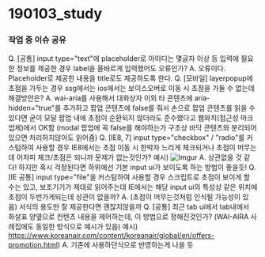 # 190103_study

###  작업 중 이슈 공유

Q. [공통] input type="text"에 placeholder로 아이디는 몇글자 이상 등 입력에 필요한 정보를 제공한 경우 label을 올바르게 입력했어도 오류인가? 
A. 오류이다. Placeholder로 제공한 내용을 title로도 제공하도록 한다. 
Q. [모바일] layerpopup에 초점을 가두는 경우 ssg에서는 ios에서는 보이스오버로 이동 시 초점을 가둘 수 없는데 해결방안은? 
A. wai-aria를 사용해서 대화상자 이외 타 콘텐츠에 aria-hidden="true"를 추가하고 팝업 콘텐츠에 false를 줘서 손으로 팝업 콘텐츠를 읽을 수 있다면 굳이 모달 팝업 내에 초점이 순환되지 않더라도 준수했다고 웹와치(접근성 마크업체)에서 OK함 (modal 팝업에 꼭 false를 해야하는가 구조상 바닥 콘텐츠와 분리되어있으면 처리하지않아도 읽어줌)
Q. [IE8, 7] input type="checkbox" / "radio"를 커스텀하여 사용할 경우 IE8에서는 초점 이동 시 한박자 느리게 체크되거나 초점이 머무는데 어차피 체크/초점은 되니까 문제가 없는것인가?
예시) ![Imgur](https://imgur.com/a/MNgndc4)
A. 상관없을 것 같다! 하지만 혹시 걱정된다면 하위에선 기본 input ui가 보이도록 하는 방법이 좋을듯!
Q. [IE 공통] input type="file"을 커스텀하여 사용할 경우 스크립트로 초점이 보이게 할 수는 있고, 보조기기가 제대로 읽어주는데 IE에서는 해당 input ui의 특성상 같은 위치에 초점이 두번가게되는데 상관이 없을까?
A. (초점이 머무는것처럼 인식될 가능성이 있음) 서식의 용도만 잘 제공한다면 괜찮지않을까
Q. [공통] 최근 tab ui에서 tab내에서 화살표 양옆으로 컨텐츠 내용을 제어하는데, 이 방법으로 정해진것인가?
   (WAI-AIRA 사례집에도 동일한 방식으로 예시가 있음)
예시) https://www.koreanair.com/content/koreanair/global/en/offers-promotion.html)
A. 기존에 사용하던식으로 반영하는게 나을 듯
